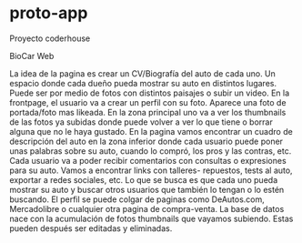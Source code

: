 # proto-app
Proyecto coderhouse



BioCar Web

La idea de la pagina es crear un CV/Biografía del auto de cada uno. Un espacio donde cada dueño pueda mostrar su auto en distintos lugares. Puede ser por medio de fotos con distintos paisajes o subir un video. En la frontpage, el usuario va a crear un perfil con su foto. Aparece una foto de portada/foto mas likeada. En la zona principal uno va a ver los thumbnails de las fotos ya subidas donde puede volver a ver lo que tiene o borrar alguna que no le haya gustado. 
En la pagina vamos encontrar un cuadro de descripción del auto en la zona inferior donde cada usuario puede poner unas palabras sobre su auto, cuando lo compró, los pros y las contras, etc. Cada usuario va a poder recibir comentarios con consultas o expresiones para su auto.
Vamos a encontrar links con talleres- repuestos, tests al auto, exportar a redes sociales, etc.
Lo que se busca es que cada uno pueda mostrar su auto y buscar otros usuarios que también lo tengan o lo estén buscando. El perfil se puede colgar de paginas como DeAutos.com, Mercadolibre o cualquier otra pagina de compra-venta.
La base de datos nace con la acumulación de fotos thumbnails que vayamos subiendo. Estas pueden después ser editadas y eliminadas.


